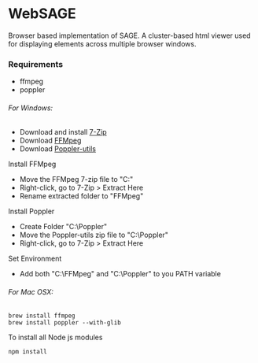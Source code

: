 WebSAGE
=======

Browser based implementation of SAGE. A cluster-based html viewer used for displaying elements across multiple browser windows.

### Requirements ###
* ffmpeg
* poppler

###### For Windows: ######

* Download and install [7-Zip](http://www.7-zip.org/)
* Download [FFMpeg](http://ffmpeg.zeranoe.com/builds/)
* Download [Poppler-utils](http://manifestwebdesign.com/2013/01/09/xpdf-and-poppler-utils-on-windows/)

Install FFMpeg
* Move the FFMpeg 7-zip file to "C:\"
* Right-click, go to 7-Zip > Extract Here
* Rename extracted folder to "FFMpeg"

Install Poppler
* Create Folder "C:\Poppler"
* Move the Poppler-utils zip file to "C:\Poppler"
* Right-click, go to 7-Zip > Extract Here

Set Environment
* Add both "C:\FFMpeg" and "C:\Poppler" to you PATH variable


###### For Mac OSX: ######

```
brew install ffmpeg 
brew install poppler --with-glib
```


To install all Node js modules
```
npm install
```
